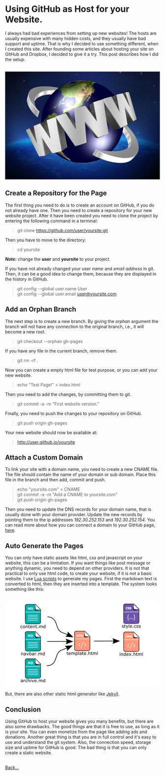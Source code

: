 # Using GitHub as Host for your Website.
I always had bad experiences from setting up new websites! The hosts are usually expensive with many hidden costs, and they usually have bad support and uptime. That is why I decided to use something different, when I created this site. After founding some articles about hosting your site on GitHub and Dropbox, I decided to give it a try. This post describes how I did the setup.

<br/>![Image of globe and a website](img/globe-website.jpg)

## Create a Repository for the Page
The first thing you need to do is to create an account on GitHub, if you do not already have one. Then you need to create a repository for your new website project. After it have been created you need to clone the project by entering the following command in a terminal:
  
> git clone https://github.com/user/yoursite.git
  
Then you have to move to the directory:

> cd yoursite

***Note:*** change the **user** and **yoursite** to your project.

If you have not already changed your user *name* and *email address* in git. Then, it can be a good idea to change them, because they are displayed in the history in GitHub.

> git config --global user.name User<br/> 
> git config --global user.email user@yoursite.com

## Add an Orphan Branch
The next step is to create a new branch. By giving the *orphan* argument the branch will not have any connection to the original branch, i.e., it will become a new root.

> git checkout --orphan gh-pages

If you have any file in the current branch, remove them.

> git rm -rf .

Now you can create a empty html file for test purpose, or you can add your new website.

> echo "Test Page!" &gt; index.html

Then you need to add the changes, by committing them to git.

> git commit -a -m "First website version."

Finally, you need to push the changes to your repository on GitHub.

> git push origin gh-pages

Your new website should now be available at:

> http://user.github.io/yoursite

## Attach a Custom Domain
To link your site with a domain name, you need to create a new CNAME file. The file should contain the name of your domain or sub domain. Place this file in the branch and then add, commit and push.

> echo "yoursite.com" > CNAME<br/>
> git commit -a -m "Add a CNAME to yoursite.com"<br/>
> git push origin gh-pages

Then you need to update the DNS records for your domain name, that is usually done with your domain provider. Update the new records by pointing them to the ip addresses *192.30.252.153* and *192.30.252.154*. You can read more about how you can connect a domain to your GitHub page, [here](https://help.github.com/articles/using-a-custom-domain-with-github-pages/).

## Auto Generate the Pages
You can only have static assets like html, css and javascript on your website, this can be a limitation. If you want things like post message or anything dynamic, you need to depend on other providers. It is not that practical to only use html code, to create your website, if it is not a basic website. I use [Lua scripts](https://github.com/hexgecko/homepage) to generate my pages. First the markdown text is converted to html, then they are inserted into a template. The system looks something like this:

<br/>![Illustrate how to create the web pages.](img/system-lua-script-create-website.jpg)<br/>

But, there are also other static html generator like [Jekyll](http://jekyllrb.com/).

## Conclusion
Using GitHub to host your website gives you many benefits, but there are also some drawbacks. The good things are that it is free to use, as long as it is your site. You can even monetize from the page like adding ads and donations. Another great thing is that you are in full control and it's easy to use and understand the git system. Also, the connection speed, storage size and uptime for GitHub is good. The bad thing is that you can only create a static website.

<br/>[Back...](blog.html)<br/><br/>

